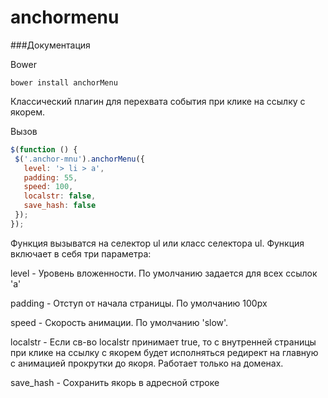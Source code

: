 # anchormenu
###Документация

Bower
```
bower install anchorMenu
```

Классический плагин для перехвата события при клике на ссылку с якорем.

Вызов
```javascript
$(function () {
 $('.anchor-mnu').anchorMenu({
   level: '> li > a',
   padding: 55,
   speed: 100,
   localstr: false,
   save_hash: false
 });
});
```

Функция вызыватся на селектор ul или класс селектора ul. Функция включает в себя три параметра:

level - Уровень вложенности. По умолчанию задается для всех ссылок 'a'

padding - Отступ от начала страницы. По умолчанию 100px

speed - Скорость анимации. По умолчанию 'slow'.

localstr - Если св-во localstr принимает true, то с внутренней страницы при клике на ссылку с якорем будет исполняться редирект на главную с анимацией прокрутки до якоря. Работает только на доменах.

save_hash - Сохранить якорь в адресной строке
